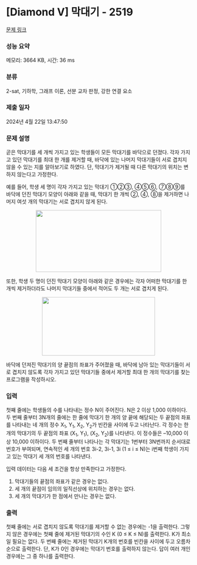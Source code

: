 # [Diamond V] 막대기 - 2519 

[문제 링크](https://www.acmicpc.net/problem/2519) 

### 성능 요약

메모리: 3664 KB, 시간: 36 ms

### 분류

2-sat, 기하학, 그래프 이론, 선분 교차 판정, 강한 연결 요소

### 제출 일자

2024년 4월 22일 13:47:50

### 문제 설명

<p>곧은 막대기를 세 개씩 가지고 있는 학생들이 모든 막대기를 바닥으로 던졌다. 각자 가지고 있던 막대기를 최대 한 개를 제거할 때, 바닥에 있는 나머지 막대기들이 서로 겹치지 않을 수 있는 지를 알아보기로 하였다. 단, 막대기가 제거될 때 다른 막대기의 위치는 변하지 않는다고 가정한다.</p>

<p>예를 들어, 학생 세 명이 각자 가지고 있는 막대기 ①②③, ④⑤⑥, ⑦⑧⑨를 바닥에 던진 막대기 모양이 아래와 같을 때, 막대기 한 개씩 ②, ④, ⑧을 제거하면 나머지 여섯 개의 막대기는 서로 겹치지 않게 된다.</p>

<p style="text-align: center;"><img alt="" src="https://upload.acmicpc.net/20b2e0d4-3f1f-41f5-93bd-acb42353629e/-/preview/" style="width: 342px; height: 168px;"></p>

<p>또한, 학생 두 명이 던진 막대기 모양이 아래와 같은 경우에는 각자 어떠한 막대기를 한 개씩 제거하더라도 나머지 막대기들 중에서 적어도 두 개는 서로 겹치게 된다. </p>

<p style="text-align: center;"><img alt="" src="https://upload.acmicpc.net/9c1bdbe0-6188-4bd0-ad63-3fe2b26f4767/-/preview/" style="width: 308px; height: 159px;"></p>

<p>바닥에 던져진 막대기의 양 끝점의 좌표가 주어졌을 때, 바닥에 남아 있는 막대기들이 서로 겹치지 않도록 각자 가지고 있던 막대기들 중에서 제거할 최대 한 개의 막대기를 찾는 프로그램을 작성하시오.</p>

### 입력 

 <p>첫째 줄에는 학생들의 수를 나타내는 정수 N이 주어진다. N은 2 이상 1,000 이하이다. 두 번째 줄부터 3N개의 줄에는 한 줄에 막대기 한 개의 양 끝에 해당되는 두 끝점의 좌표를 나타내는 네 개의 정수 X<sub>1</sub>, Y<sub>1</sub>, X<sub>2</sub>, Y<sub>2</sub>가 빈칸을 사이에 두고 나타난다. 각 정수는 한 개의 막대기의 두 끝점의 좌표 (X<sub>1</sub>, Y<sub>1</sub>), (X<sub>2</sub>, Y<sub>2</sub>)를 나타낸다. 이 정수들은 –10,000 이상 10,000 이하이다. 두 번째 줄부터 나타나는 각 막대기는 1번부터 3N번까지 순서대로 번호가 부여되며, 연속적인 세 개의 번호 3i-2, 3i-1, 3i (1 ≤ i ≤ N)는 i번째 학생이 가지고 있는 막대기 세 개의 번호를 나타낸다.</p>

<p>입력 데이터는 다음 세 조건을 항상 만족한다고 가정한다. </p>

<ol>
	<li>막대기들의 끝점의 좌표가 같은 경우는 없다. </li>
	<li>세 개의 끝점이 임의의 일직선상에 위치하는 경우는 없다. </li>
	<li>세 개의 막대기가 한 점에서 만나는 경우는 없다. </li>
</ol>

### 출력 

 <p>첫째 줄에는 서로 겹치지 않도록 막대기를 제거할 수 없는 경우에는 -1을 출력한다. 그렇지 않은 경우에는 첫째 줄에 제거된 막대기의 수인 K (0 ≤ K ≤ N)를 출력한다. K가 최소일 필요는 없다. 두 번째 줄에는 제거된 막대기 K개의 번호를 빈칸을 사이에 두고 오름차순으로 출력한다. 단, K가 0인 경우에는 막대기 번호를 출력하지 않는다. 답이 여러 개인 경우에는 그 중 하나를 출력한다.</p>

